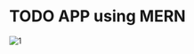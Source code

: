 # TODO APP using MERN
>
![1](https://user-images.githubusercontent.com/31467986/145162952-54611a82-7e9d-4853-808a-2c16364798e5.PNG)


